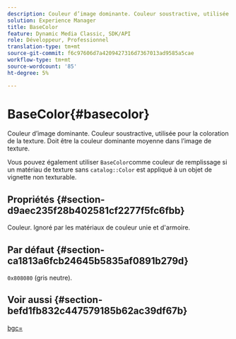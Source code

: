 ```yaml
---
description: Couleur d’image dominante. Couleur soustractive, utilisée pour la coloration de la texture. Doit être la couleur dominante moyenne dans l’image de texture.
solution: Experience Manager
title: BaseColor
feature: Dynamic Media Classic, SDK/API
role: Développeur, Professionnel
translation-type: tm+mt
source-git-commit: f6c97606d7a4209427316d7367013ad9585a5cae
workflow-type: tm+mt
source-wordcount: '85'
ht-degree: 5%

---
```



# BaseColor{#basecolor}

Couleur d’image dominante. Couleur soustractive, utilisée pour la coloration de la texture. Doit être la couleur dominante moyenne dans l’image de texture.

Vous pouvez également utiliser `BaseColor`comme couleur de remplissage si un matériau de texture sans `catalog::Color` est appliqué à un objet de vignette non texturable.

## Propriétés {#section-d9aec235f28b402581cf2277f5fc6fbb}

Couleur. Ignoré par les matériaux de couleur unie et d&#39;armoire.

## Par défaut {#section-ca1813a6fcb24645b5835af0891b279d}

`0x808080` (gris neutre).

## Voir aussi {#section-befd1fb832c447579185b62ac39df67b}

[bgc=](../../../../../ir-api/http-protocol/image-rendering-api-ref/c-ir-http-protocol-ref/c-ir-http-protocol-command-reference/r-ir-bgc.md#reference-3f5c78cea01c4a85aa582076d23aebb0)
